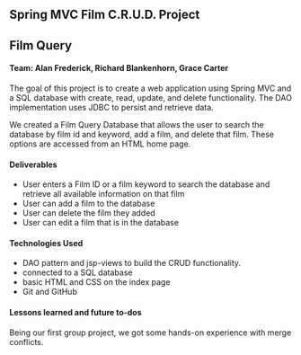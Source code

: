 ## Spring MVC Film C.R.U.D. Project
## Film Query
#### Team: Alan Frederick, Richard Blankenhorn, Grace Carter

The goal of this project is to create a web application using Spring MVC and a SQL database with create, read, update, and delete functionality. The DAO implementation uses JDBC to persist and retrieve data. 

We created a Film Query Database that allows the user to search the database by film id and keyword, add a film, and delete that film. These options are accessed from an HTML home page. 

#### Deliverables
* User enters a Film ID or a film keyword to search the database and retrieve all available information on that film
* User can add a film to the database
* User can delete the film they added
* User can edit a film that is in the database

#### Technologies Used
* DAO pattern and jsp-views to build the CRUD functionality.   
* connected to a SQL database
* basic HTML and CSS on the index page
* Git and GitHub

#### Lessons learned and future to-dos
Being our first group project, we got some hands-on experience with merge conflicts. 

